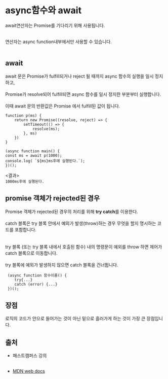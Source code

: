 # async함수와 await
await연산자는 Promise를 기다리기 위해 사용됩니다.<br><br>

연산자는 async function내부에서만 사용할 수 있습니다.<br><br>

## await
await 문은 Promise가 fulfill되거나 reject 될 때까지 async 함수의 실행을 일시 정지하고,<br><br>
Promise가 resolve되어 fulfill되면 async 함수를 일시 정지한 부분부터 실행합니다.<br><br>
이때  await 문의 반환값은 Promise 에서 fulfill된 값이 됩니다.

```
function p(ms) {
    return new Promise((resolve, reject) => {
        setTimeout(() => {
            resolve(ms);
        }, ms)
    })
}

(async function main() {
const ms = await p(1000);
console.log( `${ms}ms후에 실행된다.`);
})();

```
<결과><br>
`1000ms후에 실행된다.`

## promise 객체가 rejected된 경우
Promise 객체가 rejected된 경우의 처리를 위해 **try catch**를 이용한다.<br><br>
catch 블록은 try 블록 안에서 예외가 발생(throw)하는 경우 무엇을 할지 명시하는 코드를 포함합니다.<br><br>  
try 블록 (또는 try 블록 내에서 호출된 함수) 내의 명령문이 예외를 throw 하면 제어가 catch 블록으로 이동합니다.<br><br>
try 블록에 예외가 발생하지 않으면 catch 블록을 건너뜁니다.

```
 (async function 함수이름() {
    try{...} 
    catch (error) {...}
 })();
```

## 장점

로직의 코드가 안으로 들어가는 것이 아닌 밑으로 흘러가게 하는 것이 가장 큰 장점입니다.

## 출처

* 패스트캠퍼스 강의<br><br>

* [MDN web docs](https://developer.mozilla.org/ko/docs/Web/JavaScript/Reference/Operators/await)